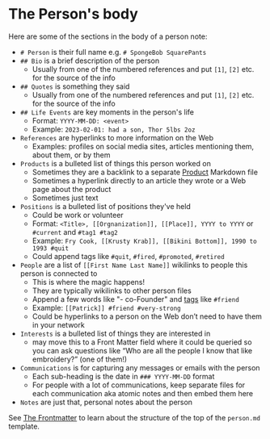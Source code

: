 # The Person's body

Here are some of the sections in the body of a person note:

- `# Person` is their full name e.g. `# SpongeBob SquarePants`
- `## Bio` is a brief description of the person
    - Usually from one of the numbered references and put `[1]`, `[2]` etc. for the source of the info
- `## Quotes` is something they said
    - Usually from one of the numbered references and put `[1]`, `[2]` etc. for the source of the info
- `## Life Events` are key moments in the person's life
    - Format: `YYYY-MM-DD: <event>`
    - Example: `2023-02-01: had a son, Thor 5lbs 2oz`
- `References` are hyperlinks to more information on the Web
    - Examples: profiles on social media sites, articles mentioning them, about them, or by them
- `Products` is a bulleted list of things this person worked on
    - Sometimes they are a backlink to a separate [Product](../templates/Product.md) Markdown file
    - Sometimes a hyperlink directly to an article they wrote or a Web page about the product
    - Sometimes just text
- `Positions` is a bulleted list of positions they've held
    - Could be work or volunteer
    - Format: `<Title>, [[Orgnanization]], [[Place]], YYYY to YYYY` or `#current` and `#tag1 #tag2`
    - Example: `Fry Cook, [[Krusty Krab]], [[Bikini Bottom]], 1990 to 1993 #quit`
    - Could append tags like `#quit`, `#fired`, `#promoted`, `#retired` 
- `People` are a list of `[[First Name Last Name]]` wikilinks to people this person is connected to
    - This is where the magic happens!
    - They are typically wikilinks to other person files
    - Append a few words like "- co-Founder" and [tags](tags.md) like `#friend`
    - Example: `[[Patrick]] #friend #very-strong`
    - Could be hyperlinks to a person on the Web don’t need to have them in your network
- `Interests` is a bulleted list of things they are interested in
    - may move this to a Front Matter field where it could be queried so you can ask questions like “Who are all the people I know that like embroidery?” (one of them!)
- `Communications` is for capturing any messages or emails with the person
    - Each sub-heading is the date in `### YYYY-MM-DD` format
    - For people with a lot of communications, keep separate files for each communication aka atomic notes and then embed them here
- `Notes` are just that, personal notes about the person

See [The Frontmatter](person_frontmatter.md) to learn about the structure of the top of the `person.md` template.
